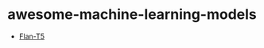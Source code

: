 # awesome-machine-learning-models

* [Flan-T5](https://github.com/sann3/awesome-machine-learning-models/blob/main/models/flan-t5.md)
